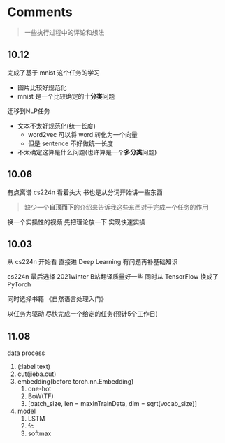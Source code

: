 # Comments

> 一些执行过程中的评论和想法

## 10.12

完成了基于 mnist 这个任务的学习
- 图片比较好规范化
- mnist 是一个比较确定的**十分类**问题

迁移到NLP任务
- 文本不太好规范化(统一长度)
  - word2vec 可以将 word 转化为一个向量
  - 但是 sentence 不好做统一长度
- 不太确定这算是什么问题(也许算是一个**多分类**问题)

## 10.06

有点离谱 cs224n 看着头大 书也是从分词开始讲一些东西
> 缺少一个**自顶而下**的介绍来告诉我这些东西对于完成一个任务的作用

换一个实操性的视频 先把理论放一下 实现快速实操

## 10.03

从 cs224n 开始看 直接进 Deep Learning 有问题再补基础知识

cs224n 最后选择 2021winter B站翻译质量好一些 同时从 TensorFlow 换成了 PyTorch

同时选择书籍 《自然语言处理入门》

以任务为驱动 尽快完成一个给定的任务(预计5个工作日)

## 11.08

data process
1. (:label text)
2. cut(jieba.cut)
3. embedding(before torch.nn.Embedding)
   1. one-hot
   2. BoW(TF)
   3. [batch_size, len = maxInTrainData, dim = sqrt(vocab_size)]
4. model
   1. LSTM
   2. fc
   3. softmax
